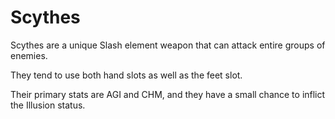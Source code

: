 # Scythes

Scythes are a unique Slash element weapon that can attack entire groups of enemies.

They tend to use both hand slots as well as the feet slot.

Their primary stats are AGI and CHM, and they have a small chance to inflict the Illusion status.